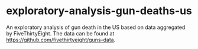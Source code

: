 # exploratory-analysis-gun-deaths-us
An exploratory analysis of gun death in the US based on data aggregated by FiveThirtyEight. The data can be found at https://github.com/fivethirtyeight/guns-data.
